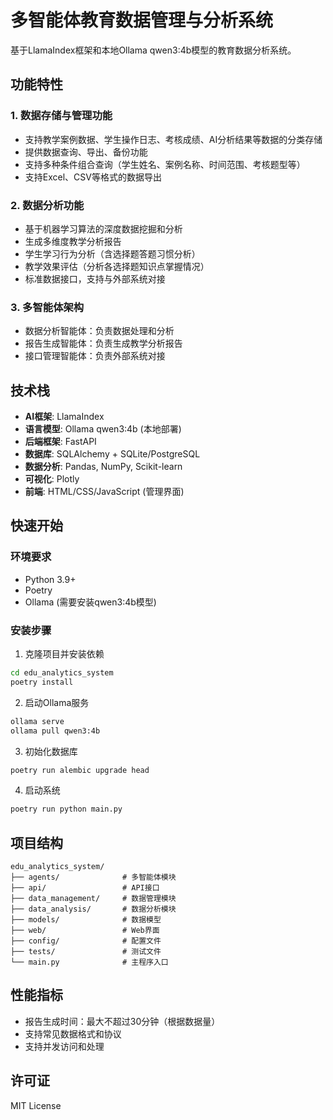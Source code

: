 # 多智能体教育数据管理与分析系统

基于LlamaIndex框架和本地Ollama qwen3:4b模型的教育数据分析系统。

## 功能特性

### 1. 数据存储与管理功能
- 支持教学案例数据、学生操作日志、考核成绩、AI分析结果等数据的分类存储
- 提供数据查询、导出、备份功能
- 支持多种条件组合查询（学生姓名、案例名称、时间范围、考核题型等）
- 支持Excel、CSV等格式的数据导出

### 2. 数据分析功能
- 基于机器学习算法的深度数据挖掘和分析
- 生成多维度教学分析报告
- 学生学习行为分析（含选择题答题习惯分析）
- 教学效果评估（分析各选择题知识点掌握情况）
- 标准数据接口，支持与外部系统对接

### 3. 多智能体架构
- 数据分析智能体：负责数据处理和分析
- 报告生成智能体：负责生成教学分析报告
- 接口管理智能体：负责外部系统对接

## 技术栈

- **AI框架**: LlamaIndex
- **语言模型**: Ollama qwen3:4b (本地部署)
- **后端框架**: FastAPI
- **数据库**: SQLAlchemy + SQLite/PostgreSQL
- **数据分析**: Pandas, NumPy, Scikit-learn
- **可视化**: Plotly
- **前端**: HTML/CSS/JavaScript (管理界面)

## 快速开始

### 环境要求
- Python 3.9+
- Poetry
- Ollama (需要安装qwen3:4b模型)

### 安装步骤

1. 克隆项目并安装依赖
```bash
cd edu_analytics_system
poetry install
```

2. 启动Ollama服务
```bash
ollama serve
ollama pull qwen3:4b
```

3. 初始化数据库
```bash
poetry run alembic upgrade head
```

4. 启动系统
```bash
poetry run python main.py
```

## 项目结构

```
edu_analytics_system/
├── agents/              # 多智能体模块
├── api/                 # API接口
├── data_management/     # 数据管理模块
├── data_analysis/       # 数据分析模块
├── models/              # 数据模型
├── web/                 # Web界面
├── config/              # 配置文件
├── tests/               # 测试文件
└── main.py              # 主程序入口
```

## 性能指标

- 报告生成时间：最大不超过30分钟（根据数据量）
- 支持常见数据格式和协议
- 支持并发访问和处理

## 许可证

MIT License